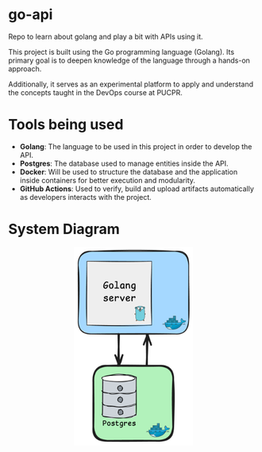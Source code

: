 # go-api
Repo to learn about golang and play a bit with APIs using it.

This project is built using the Go programming language (Golang). Its primary goal is to deepen knowledge of the language through a hands-on approach.

Additionally, it serves as an experimental platform to apply and understand the concepts taught in the DevOps course at PUCPR.

# Tools being used
- **Golang**: The language to be used in this project in order to develop the API.
- **Postgres**: The database used to manage entities inside the API.
- **Docker**: Will be used to structure the database and the application inside containers for better execution and modularity.
- **GitHub Actions**: Used to verify, build and upload artifacts automatically as developers interacts with the project.

# System Diagram
<p align="center">
  <img src=".readme-images/diagram.png" alt="System Diagram" height="400"/>
</p>
